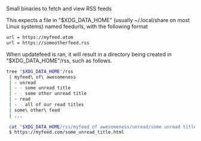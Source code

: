 Small binaries to fetch and view RSS feeds

This expects a file in "$XDG_DATA_HOME" (usually ~/.local/share on most Linux systems) named feedurls, with the following format

```sh
url = https://myfeed.atom
url = https://someotherfeed.rss
```

When updatefeed is ran, it will result in a directory being created in "$XDG_DATA_HOME"/rss, such as follows.

```sh
tree "$XDG_DATA_HOME"/rss
 | myfeed\ of\ awesomeness
 | - unread
 | - - some unread title
 | - - some other unread title
 | - read
 | - - all of our read titles
 | some\ other\ feed
 | ...
 
 cat "$XDG_DATA_HOME/rss/myfeed of awesomeness/unread/some unread title"
 $ https://myfeed.com/some_unread_title.html
 ```
